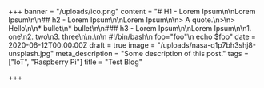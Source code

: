 +++
banner = "/uploads/ico.png"
content = "# H1 - Lorem Ipsum\n\nLorem Ipsum\n\n## h2 - Lorem Ipsum\n\nLorem Ipsum\n\n> A quote.\n>\n> Hello\n\n* bullet\n* bullet\n\n### h3 - Lorem Ipsum\n\nLorem Ipsum\n\n1. one\n2. two\n3. three\n\n.\n\n    #!/bin/bash\n    foo=\"foo\"\n    echo $foo"
date = 2020-06-12T00:00:00Z
draft = true
image = "/uploads/nasa-q1p7bh3shj8-unsplash.jpg"
meta_description = "Some description of this post."
tags = ["IoT", "Raspberry Pi"]
title = "Test Blog"

+++
